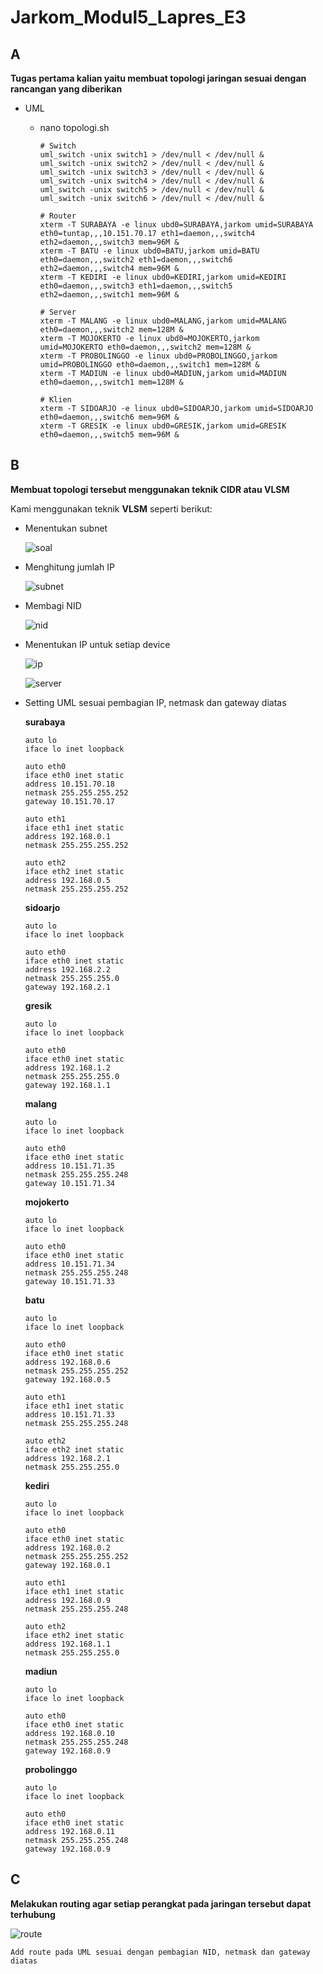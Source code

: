 # Jarkom_Modul5_Lapres_E3

## A

**Tugas pertama kalian yaitu membuat topologi jaringan sesuai dengan rancangan yang diberikan**

- UML
	- nano topologi.sh
		
		```
		# Switch
		uml_switch -unix switch1 > /dev/null < /dev/null &
		uml_switch -unix switch2 > /dev/null < /dev/null &
		uml_switch -unix switch3 > /dev/null < /dev/null &
		uml_switch -unix switch4 > /dev/null < /dev/null &
		uml_switch -unix switch5 > /dev/null < /dev/null &
		uml_switch -unix switch6 > /dev/null < /dev/null &

		# Router
		xterm -T SURABAYA -e linux ubd0=SURABAYA,jarkom umid=SURABAYA eth0=tuntap,,,10.151.70.17 eth1=daemon,,,switch4 eth2=daemon,,,switch3 mem=96M &
		xterm -T BATU -e linux ubd0=BATU,jarkom umid=BATU eth0=daemon,,,switch2 eth1=daemon,,,switch6 eth2=daemon,,,switch4 mem=96M &
		xterm -T KEDIRI -e linux ubd0=KEDIRI,jarkom umid=KEDIRI eth0=daemon,,,switch3 eth1=daemon,,,switch5 eth2=daemon,,,switch1 mem=96M &

		# Server
		xterm -T MALANG -e linux ubd0=MALANG,jarkom umid=MALANG eth0=daemon,,,switch2 mem=128M &
		xterm -T MOJOKERTO -e linux ubd0=MOJOKERTO,jarkom umid=MOJOKERTO eth0=daemon,,,switch2 mem=128M &
		xterm -T PROBOLINGGO -e linux ubd0=PROBOLINGGO,jarkom umid=PROBOLINGGO eth0=daemon,,,switch1 mem=128M &
		xterm -T MADIUN -e linux ubd0=MADIUN,jarkom umid=MADIUN eth0=daemon,,,switch1 mem=128M &

		# Klien
		xterm -T SIDOARJO -e linux ubd0=SIDOARJO,jarkom umid=SIDOARJO eth0=daemon,,,switch6 mem=96M &
		xterm -T GRESIK -e linux ubd0=GRESIK,jarkom umid=GRESIK eth0=daemon,,,switch5 mem=96M &

		```

## B

**Membuat topologi tersebut menggunakan teknik CIDR atau VLSM**

Kami menggunakan teknik **VLSM** seperti berikut:

- Menentukan subnet

	![soal](https://github.com/adamgrbld/Modul5_Lapres_E3/blob/main/image/soal.png)

- Menghitung jumlah IP

	![subnet](https://github.com/adamgrbld/Modul5_Lapres_E3/blob/main/image/subnet.png)

- Membagi NID

	![nid](https://github.com/adamgrbld/Modul5_Lapres_E3/blob/main/image/nid.jpg)

- Menentukan IP untuk setiap device

	![ip](https://github.com/adamgrbld/Modul5_Lapres_E3/blob/main/image/ip.png)

	![server](https://github.com/adamgrbld/Modul5_Lapres_E3/blob/main/image/server.png)

- Setting UML sesuai pembagian IP, netmask dan gateway diatas

  **surabaya**
  ```
  auto lo
  iface lo inet loopback

  auto eth0
  iface eth0 inet static
  address 10.151.70.18
  netmask 255.255.255.252
  gateway 10.151.70.17

  auto eth1
  iface eth1 inet static
  address 192.168.0.1
  netmask 255.255.255.252

  auto eth2
  iface eth2 inet static
  address 192.168.0.5
  netmask 255.255.255.252
  ```

  **sidoarjo**
  ```
  auto lo
  iface lo inet loopback

  auto eth0
  iface eth0 inet static
  address 192.168.2.2
  netmask 255.255.255.0
  gateway 192.168.2.1
  ```
  **gresik**
  ```
  auto lo
  iface lo inet loopback

  auto eth0
  iface eth0 inet static
  address 192.168.1.2
  netmask 255.255.255.0
  gateway 192.168.1.1

  ```
  **malang**
  ```
  auto lo
  iface lo inet loopback

  auto eth0
  iface eth0 inet static
  address 10.151.71.35
  netmask 255.255.255.248
  gateway 10.151.71.34
  ```
  **mojokerto**
  ```
  auto lo
  iface lo inet loopback

  auto eth0
  iface eth0 inet static
  address 10.151.71.34
  netmask 255.255.255.248
  gateway 10.151.71.33
  ```
  **batu**
  ```
  auto lo
  iface lo inet loopback

  auto eth0
  iface eth0 inet static
  address 192.168.0.6
  netmask 255.255.255.252
  gateway 192.168.0.5

  auto eth1
  iface eth1 inet static
  address 10.151.71.33
  netmask 255.255.255.248

  auto eth2
  iface eth2 inet static
  address 192.168.2.1
  netmask 255.255.255.0
  ```
  **kediri**
  ```
  auto lo
  iface lo inet loopback

  auto eth0
  iface eth0 inet static
  address 192.168.0.2
  netmask 255.255.255.252
  gateway 192.168.0.1

  auto eth1
  iface eth1 inet static
  address 192.168.0.9
  netmask 255.255.255.248

  auto eth2
  iface eth2 inet static
  address 192.168.1.1
  netmask 255.255.255.0
  ```
  **madiun**
  ```
  auto lo
  iface lo inet loopback

  auto eth0
  iface eth0 inet static
  address 192.168.0.10
  netmask 255.255.255.248
  gateway 192.168.0.9
  ```
  **probolinggo**
  ```
  auto lo
  iface lo inet loopback

  auto eth0
  iface eth0 inet static
  address 192.168.0.11
  netmask 255.255.255.248
  gateway 192.168.0.9
  ```

## C

**Melakukan routing agar setiap perangkat pada jaringan tersebut dapat terhubung**

![route](https://github.com/adamgrbld/Modul5_Lapres_E3/blob/main/image/route.png)

```Add route pada UML sesuai dengan pembagian NID, netmask dan gateway diatas```


